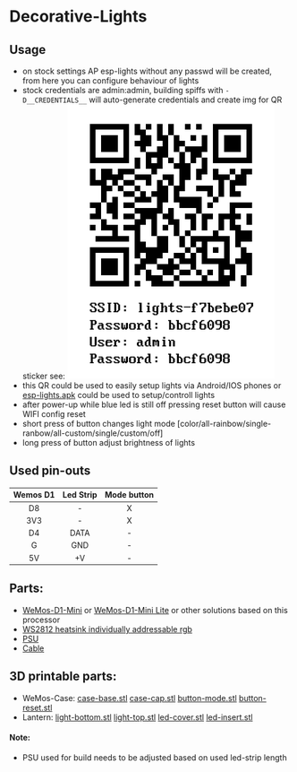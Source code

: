 # Decorative-Lights

## Usage

- on stock settings AP esp-lights without any passwd will be created, from here you can configure behaviour of lights
- stock credentials are admin:admin, building spiffs with `-D__CREDENTIALS__` will auto-generate credentials and create img for QR sticker see:
  ![qr-example](../img/qr-example.png)
- this QR could be used to easily setup lights via Android/IOS phones or [esp-lights.apk](https://github.com/aenniw/esp-lights/releases) could be used to setup/controll lights
- after power-up while blue led is still off pressing reset button will cause WIFI config reset
- short press of button changes light mode \[color/all-rainbow/single-ranbow/all-custom/single/custom/off]
- long press of button adjust brightness of lights

## Used pin-outs

| Wemos D1 | Led Strip | Mode button |
| :------: | :-------: | :---------: |
|    D8    |     -     |      X      |
|   3V3    |     -     |      X      |
|    D4    |   DATA    |      -      |
|    G     |    GND    |      -      |
|    5V    |    +V     |      -      |

## Parts:

- [WeMos-D1-Mini](https://www.ebay.com/itm/ESP8266-ESP-12-WeMos-D1-Mini-WIFI-Dev-Kit-Development-Board-NodeMCU-Lua/292690586703?ssPageName=STRK%3AMEBIDX%3AIT&_trksid=p2057872.m2749.l2649) or [WeMos-D1-Mini Lite](https://www.ebay.com/itm/WEMOS-D1-Mini-Lite-WIFI-V1-0-0-Internet-Development-Board-1MB-Flash-ESP8285/263176521762?epid=873884728&hash=item3d468b0822:g:LI0AAOSwOsBZpp5M) or other solutions based on this processor
- [WS2812 heatsink individually addressable rgb](https://www.aliexpress.com/item/32451310377.html?spm=a2g0s.9042311.0.0.48e54c4dKqa0op)
- [PSU](https://www.ebay.com/itm/EU-Plug-USB-Charger-Travel-Wall-Charger-Adapter-Phone-Charger-for-iPhone-Samsung/132216603822?hash=item1ec8b944ae:m:mPF6wkB17adq9mAsrNkq5BQ)
- [Cable](https://www.ebay.com/itm/100m-Spulen-LiYv-Schaltlitzen-0-25mm-12-Farben-zur-Wahl-Top-Qualitat-aus-DE/323301051643?hash=item4b463e8cfb:m:mp4QPKHYW1K8m40cjoDYQBA)

## 3D printable parts:

- WeMos-Case: [case-base.stl](./models/case-base.stl) [case-cap.stl](./models/case-cap.stl) [button-mode.stl](./models/button-mode.stl) [button-reset.stl](./models/button-reset.stl)
- Lantern: [light-bottom.stl](./models/light-bottom.stl) [light-top.stl](./models/light-top.stl) [led-cover.stl](./models/led-cover.stl) [led-insert.stl](./models/led-insert.stl)

#### Note:

- PSU used for build needs to be adjusted based on used led-strip length
